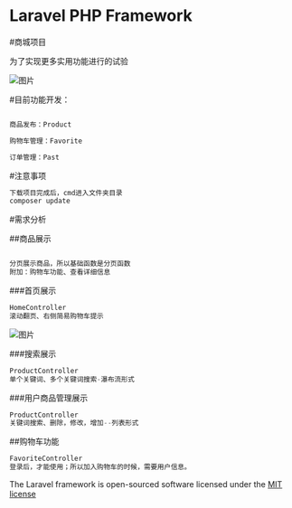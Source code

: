 # Laravel PHP Framework

#商城项目

为了实现更多实用功能进行的试验

![图片](https://github.com/pgy1/Laravel-Shop/blob/shop/home.jpg)

#目前功能开发：

```php

商品发布：Product

购物车管理：Favorite

订单管理：Past

```

#注意事项

```php
下载项目完成后，cmd进入文件夹目录
composer update

```

#需求分析

##商品展示


```php

分页展示商品，所以基础函数是分页函数
附加：购物车功能、查看详细信息

```

###首页展示

```php
HomeController
滚动翻页、右侧简易购物车提示

```
![图片](https://github.com/pgy1/Laravel-Shop/blob/shop/home.jpg)

###搜索展示

```php
ProductController
单个关键词、多个关键词搜索-瀑布流形式

```

###用户商品管理展示

```php
ProductController
关键词搜索、删除，修改，增加--列表形式

```

##购物车功能

```php
FavoriteController
登录后，才能使用；所以加入购物车的时候，需要用户信息。


```
The Laravel framework is open-sourced software licensed under the [MIT license](http://opensource.org/licenses/MIT)
